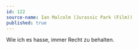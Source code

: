 ```yaml
---
id: 122
source-name: Ian Malcolm (Jurassic Park (Film))
published: true
---
```


<p>Wie ich es hasse, immer Recht zu behalten.</p>


